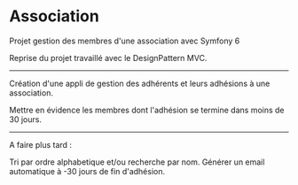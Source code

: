 # Association
Projet gestion des membres d'une association avec Symfony 6




Reprise du projet travaillé avec le DesignPattern MVC.
_____________________




Création d'une appli de gestion des adhérents et leurs adhésions à une association.

Mettre en évidence les membres dont l'adhésion se termine dans moins de 30 jours.

_____________________





A faire plus tard :

Tri par ordre alphabetique et/ou recherche par nom.
Générer un email automatique à -30 jours de fin d'adhésion.
